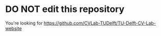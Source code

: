 # DO NOT edit this repository

You're looking for https://github.com/CVLab-TUDelft/TU-Delft-CV-Lab-website
